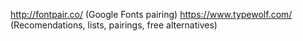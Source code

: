 <a href="http://fontpair.co/">http://fontpair.co/</a> (Google Fonts pairing)
<a href="https://www.typewolf.com/">https://www.typewolf.com/</a> (Recomendations, lists, pairings, free alternatives)

